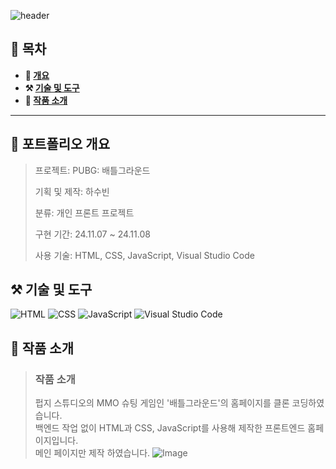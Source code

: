 ![header](https://capsule-render.vercel.app/api?type=waving&color=gradient&customColorList=0&height=200&section=header&text=PUBG:%20배틀그라운드&fontSize=70)

## **📖 목차**

<b>
  
- 📝 [개요](#-포트폴리오-개요)
- ⚒️ [기술 및 도구](#%EF%B8%8F-기술-및-도구)
- 📃 [작품 소개](#-작품-소개)
</b>

---

## **📝 포트폴리오 개요**

> 프로젝트: PUBG: 배틀그라운드
>  
> 기획 및 제작: 하수빈
>
> 분류: 개인 프론트 프로젝트
>
> 구현 기간: 24.11.07 ~ 24.11.08
>
> 사용 기술: HTML, CSS, JavaScript, Visual Studio Code


## **⚒️ 기술 및 도구**
![HTML](https://img.shields.io/badge/html5-%23E34F26.svg?&style=for-the-badge&logo=html5&logoColor=white) ![CSS](https://img.shields.io/badge/CSS3-1572B6?style=for-the-badge&logo=css3&logoColor=white) ![JavaScript](https://img.shields.io/badge/JavaScript-F7DF1E?style=for-the-badge&logo=JavaScript&logoColor=white) ![Visual Studio Code](https://img.shields.io/badge/Visual_Studio_Code-0078D4?style=for-the-badge&logo=visual%20studio%20code&logoColor=white)
## **📃 작품 소개**
> ### 작품 소개
> 펍지 스튜디오의 MMO 슈팅 게임인 '배틀그라운드'의 홈페이지를 클론 코딩하였습니다.<br>
> 백엔드 작업 없이 HTML과 CSS, JavaScript를 사용해 제작한 프론트엔드 홈페이지입니다.<br>
> 메인 페이지만 제작 하였습니다.
![Image](https://github.com/user-attachments/assets/f98f034b-8485-4e93-ae2e-afb63acad5b6)

